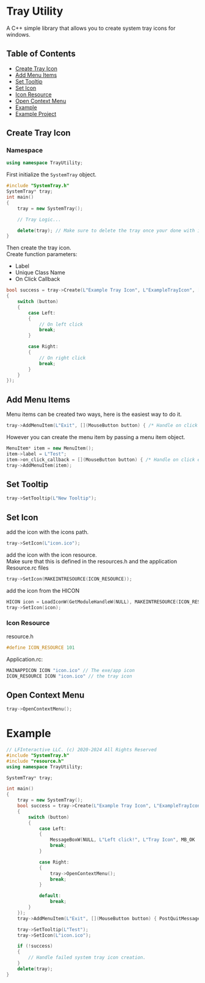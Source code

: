# Tray Utility

A C++ simple library that allows you to create system tray icons for windows.

## Table of Contents

- [Create Tray Icon](#create-tray-icon)
- [Add Menu Items](#add-menu-items)
- [Set Tooltip](#set-tooltip)
- [Set Icon](#set-icon)
- [Icon Resource](#icon-resource)
- [Open Context Menu](#open-context-menu)
- [Example](#example)
- [Example Project](/TrayUtility/src/example.cpp)


## Create Tray Icon


### Namespace

```c++
using namespace TrayUtility;
```

First initialize the `SystemTray` object.
```c++
#include "SystemTray.h"
SystemTray* tray;
int main()
{
    tray = new SystemTray();

    // Tray Logic...

    delete(tray); // Make sure to delete the tray once your done with it.
}
```

Then create the tray icon.  
Create function parameters:

- Label
- Unique Class Name
- On Click Callback

```c++
bool success = tray->Create(L"Example Tray Icon", L"ExampleTrayIcon", [](MouseButton button)
{
    switch (button)
    {
        case Left:
        {
            // On left click
            break;
        }

        case Right:
        {
            // On right click
            break;
        }
    }
});
```

## Add Menu Items

Menu items can be created two ways, here is the easiest way to do it.

```c++
tray->AddMenuItem(L"Exit", [](MouseButton button) { /* Handle on click event */ });
```

However you can create the menu item by passing a menu item object.

```c++
MenuItem* item = new MenuItem();
item->label = L"Test";
item->on_click_callback = [](MouseButton button) { /* Handle on click event */};
tray->AddMenuItem(item);
```

## Set Tooltip

```c++
tray->SetTooltip(L"New Tooltip");
```

## Set Icon

add the icon with the icons path.

```c++
tray->SetIcon(L"icon.ico");
```

add the icon with the icon resource.  
Make sure that this is defined in the resources.h and the application Resource.rc files

```c++
tray->SetIcon(MAKEINTRESOURCE(ICON_RESOURCE));
```

add the icon from the HICON

```c++
HICON icon = LoadIconW(GetModuleHandleW(NULL), MAKEINTRESOURCE(ICON_RESOURCE));
tray->SetIcon(icon);
```

### Icon Resource

resource.h

```c++
#define ICON_RESOURCE 101
```

Application.rc:

```c++
MAINAPPICON ICON "icon.ico" // The exe/app icon
ICON_RESOURCE ICON "icon.ico" // the tray icon
```

## Open Context Menu

```c++
tray->OpenContextMenu();
```

# Example

```c++
// LFInteractive LLC. (c) 2020-2024 All Rights Reserved
#include "SystemTray.h"
#include "resource.h"
using namespace TrayUtility;

SystemTray* tray;

int main()
{
	tray = new SystemTray();
	bool success = tray->Create(L"Example Tray Icon", L"ExampleTrayIcon", [](MouseButton button)
	{
		switch (button)
		{
			case Left:
			{
				MessageBoxW(NULL, L"Left click!", L"Tray Icon", MB_OK | MB_ICONINFORMATION);
				break;
			}

			case Right:
			{
				tray->OpenContextMenu();
				break;
			}

			default:
				break;
		}
	});
	tray->AddMenuItem(L"Exit", [](MouseButton button) { PostQuitMessage(0); });

	tray->SetTooltip(L"Test");
	tray->SetIcon(L"icon.ico");

	if (!success)
	{
		// Handle failed system tray icon creation.
	}
	delete(tray);
}
```
